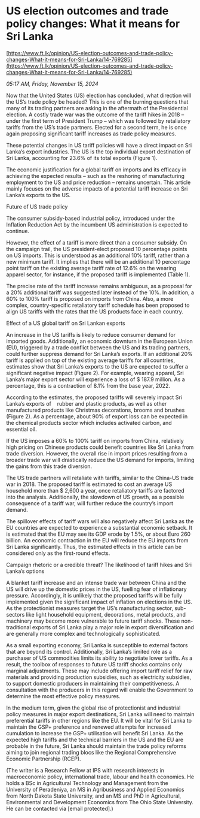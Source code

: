 # US election outcomes and trade policy changes: What it means for Sri Lanka

[https://www.ft.lk/opinion/US-election-outcomes-and-trade-policy-changes-What-it-means-for-Sri-Lanka/14-769285](https://www.ft.lk/opinion/US-election-outcomes-and-trade-policy-changes-What-it-means-for-Sri-Lanka/14-769285)

*05:17 AM, Friday, November 15, 2024*

Now that the United States (US) election has concluded, what direction will the US’s trade policy be headed? This is one of the burning questions that many of its trading partners are asking in the aftermath of the Presidential election. A costly trade war was the outcome of the tariff hikes in 2018 – under the first term of President Trump – which was followed by retaliatory tariffs from the US’s trade partners. Elected for a second term, he is once again proposing significant tariff increases as trade policy measures.

These potential changes in US tariff policies will have a direct impact on Sri Lanka’s export industries. The US is the top individual export destination of Sri Lanka, accounting for 23.6% of its total exports (Figure 1).

The economic justification for a global tariff on imports and its efficacy in achieving the expected results – such as the reshoring of manufacturing employment to the US and price reduction – remains uncertain. This article mainly focuses on the adverse impacts of a potential tariff increase on Sri Lanka’s exports to the US.

Future of US trade policy

The consumer subsidy-based industrial policy, introduced under the Inflation Reduction Act by the incumbent US administration is expected to continue.

However, the effect of a tariff is more direct than a consumer subsidy. On the campaign trail, the US president-elect proposed 10 percentage points on US imports. This is understood as an additional 10% tariff, rather than a new minimum tariff. It implies that there will be an additional 10 percentage point tariff on the existing average tariff rate of 12.6% on the wearing apparel sector, for instance, if the proposed tariff is implemented (Table 1).

The precise rate of the tariff increase remains ambiguous, as a proposal for a 20% additional tariff was suggested later instead of the 10%. In addition, a 60% to 100% tariff is proposed on imports from China. Also, a more complex, country-specific retaliatory tariff schedule has been proposed to align US tariffs with the rates that the US products face in each country.

Effect of a US global tariff on Sri Lankan exports

An increase in the US tariffs is likely to reduce consumer demand for imported goods. Additionally, an economic downturn in the European Union (EU), triggered by a trade conflict between the US and its trading partners, could further suppress demand for Sri Lanka’s exports. If an additional 20% tariff is applied on top of the existing average tariffs for all countries, estimates show that Sri Lanka’s exports to the US are expected to suffer a significant negative impact (Figure 2). For example, wearing apparel, Sri Lanka’s major export sector will experience a loss of $ 187.9 million. As a percentage, this is a contraction of 8.1% from the base year, 2022.

According to the estimates, the proposed tariffs will severely impact Sri Lanka’s exports of    rubber and plastic products, as well as other manufactured products like Christmas decorations, brooms and brushes (Figure 2). As a percentage, about 90% of export loss can be expected in the chemical products sector which includes activated carbon, and essential oil.

If the US imposes a 60% to 100% tariff on imports from China, relatively high pricing on Chinese products could benefit countries like Sri Lanka from trade diversion. However, the overall rise in import prices resulting from a broader trade war will drastically reduce the US demand for imports, limiting the gains from this trade diversion.

The US trade partners will retaliate with tariffs, similar to the China-US trade war in 2018. The proposed tariff is estimated to cost an average US household more than $ 2,600 a year, once retaliatory tariffs are factored into the analysis. Additionally, the slowdown of US growth, as a possible consequence of a tariff war, will further reduce the country’s import demand.

The spillover effects of tariff wars will also negatively affect Sri Lanka as the EU countries are expected to experience a substantial economic setback. It is estimated that the EU may see its GDP erode by 1.5%, or about Euro 260 billion. An economic contraction in the EU will reduce the EU imports from Sri Lanka significantly. Thus, the estimated effects in this article can be considered only as the first-round effects.

Campaign rhetoric or a credible threat? The likelihood of tariff hikes and Sri Lanka’s options

A blanket tariff increase and an intense trade war between China and the US will drive up the domestic prices in the US, fuelling fear of inflationary pressure. Accordingly, it is unlikely that the proposed tariffs will be fully implemented given the significant impact of inflation on elections in the US. As the protectionist measures target the US’s manufacturing sector, sub-sectors like light household equipment, decorations, metal products, and machinery may become more vulnerable to future tariff shocks. These non-traditional exports of Sri Lanka play a major role in export diversification and are generally more complex and technologically sophisticated.

As a small exporting economy, Sri Lanka is susceptible to external factors that are beyond its control. Additionally, Sri Lanka’s limited role as a purchaser of US commodities limits its ability to negotiate lower tariffs. As a result, the toolbox of responses to future US tariff shocks contains only marginal adjustments. These may include offering import tariff relief for raw materials and providing production subsidies, such as electricity subsidies, to support domestic producers in maintaining their competitiveness. A consultation with the producers in this regard will enable the Government to determine the most effective policy measures.

In the medium term, given the global rise of protectionist and industrial policy measures in major export destinations, Sri Lanka will need to maintain preferential tariffs in other regions like the EU. It will be vital for Sri Lanka to maintain the GSP+ preference and renewed attempts for increased cumulation to increase the GSP+ utilisation will benefit Sri Lanka. As the expected high tariffs and the technical barriers in the US and the EU are probable in the future, Sri Lanka should maintain the trade policy reforms aiming to join regional trading blocs like the Regional Comprehensive Economic Partnership (RCEP).

(The writer is a Research Fellow at IPS with research interests in macroeconomic policy, international trade, labour and health economics. He holds a BSc in Agricultural Technology and Management from the University of Peradeniya, an MS in Agribusiness and Applied Economics from North Dakota State University, and an MS and PhD in Agricultural, Environmental and Development Economics from The Ohio State University. He can be contacted via [email protected].)

